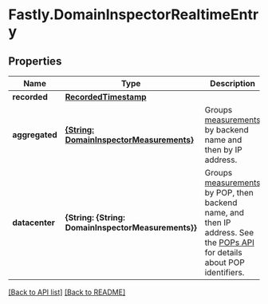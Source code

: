 # Fastly.DomainInspectorRealtimeEntry

## Properties

Name | Type | Description | Notes
------------ | ------------- | ------------- | -------------
**recorded** | [**RecordedTimestamp**](RecordedTimestamp.md) |  | [optional] 
**aggregated** | [**{String: DomainInspectorMeasurements}**](DomainInspectorMeasurements.md) | Groups [measurements](#measurements-data-model) by backend name and then by IP address. | [optional] 
**datacenter** | **{String: {String: DomainInspectorMeasurements}}** | Groups [measurements](#measurements-data-model) by POP, then backend name, and then IP address. See the [POPs API](https://www.fastly.com/documentation/reference/api/utils/pops/) for details about POP identifiers. | [optional] 


[[Back to API list]](../../README.md#endpoints) [[Back to README]](../../README.md)
